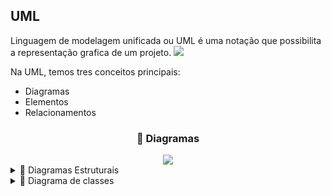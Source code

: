 ## UML 

Linguagem de modelagem unificada ou UML é uma notação que possibilita a representação grafica de um projeto. 
<img src="https://3025166959-files.gitbook.io/~/files/v0/b/gitbook-x-prod.appspot.com/o/spaces%2FjFR9F4NToQ6FD39fU3wC%2Fuploads%2Fgit-blob-5eb6e70c393e53ddafe8c4bb38fb8360daa53aab%2Fimage%20(17)%20(1).png?alt=media" aling=center>

Na UML, temos tres conceitos principais:

* Diagramas 
* Elementos
* Relacionamentos

<div align=center>

### 📌 Diagramas 

<img align=center src="https://3025166959-files.gitbook.io/~/files/v0/b/gitbook-x-prod.appspot.com/o/spaces%2FjFR9F4NToQ6FD39fU3wC%2Fuploads%2Fgit-blob-7df9488f40343c429c8714631d9dbc19668f4043%2Fimage%20(7)%20(1)%20(2).png?alt=media">

</div>

<details align="left">
  <summary>📌 Diagramas Estruturais</summary>

#### Diagramas estruturais 

* Diagrama de classes: É usado para a representação de estrututas de classes de negócio. intercalando atributos e outros componentes do sistema. Por esta caracteristica, é o diagrama mais utilizado na UML.

* Diagrama de objetos: É usado para a representação de instancias de classes, ou seja, objetos.
Assim conseguimos ter uma respesentação mais detalhada de como os objetos se relacionam.

**Existem outras categorias extrutirais e comportamentais porem não serão abordadas neste curso.**
</details>

<details align="left">
  <summary>📌 Diagrama de classes</summary>

#### Diagrama de classes

O diagrama de classes, ilustra **graficamente** como classes serão estruturadas e interligadas entre si, diante da proposta do nosso software.<br>

Em diagrama, a estrutura das classes é construida por:

**Identificação**: Nome da classe e/ou finalidade da classe.<br>
**Atributos**: Caracteristicas da classe.<br>
**Operações** Ações ou metodos. 

<details align="left">
  <summary>📌 Relacionamentos</summary>

#### Relacionamentos

Em um diagrama, as classes podem existir de forma independente, mas obviamente, um sistema não é composto por classes isoladas, logo, é necessário que exista uma forma de relacionar as classes entre si.
</details>

<details align="left">
  <summary>📌 Associação</summary>

#### Associação 

Uma associaçõa é um relacionamento entre classes, onde uma classe necessita da outra para existir.

<img src="https://3025166959-files.gitbook.io/~/files/v0/b/gitbook-x-prod.appspot.com/o/spaces%2FjFR9F4NToQ6FD39fU3wC%2Fuploads%2Fgit-blob-5681df722d3bbe15cca7d948c3ec9f0842e5a2a6%2Fimage%20(7)%20(1).png?alt=media" align=center>

* Agregação: Em uma agregação a classe principal contem uma relação com outra classe, mas ela pode existir, sem a classe agregadora. Imagine um cadastro de candidados, podemos encontrar candidatos que ainda não possuam uma profissão: 

<img src="https://3025166959-files.gitbook.io/~/files/v0/b/gitbook-x-prod.appspot.com/o/spaces%2FjFR9F4NToQ6FD39fU3wC%2Fuploads%2Fgit-blob-f87b64ba00e44eac19debada84b5ef08c56b7e7e%2Fimage%20(10)%20(1).png?alt=media" align=center>
</details>



<details align="left">
  <summary>📌 Multiplicidade</summary>

#### Multiplicidade

Nem sempre um relacionamento entre classes, sera de um para um. Podemos ter um relacionamento de um para muitos, muitos para muitos, etc. Como por exemplo: 

* 1. -> Representa uma associação, contendo um elemento;
* *. -> Representa uma associação, contendo uma lista de elementos;
* 0..1 -> Representa uma associação, contendo zero ou um elemento;
* 0..* -> Representa uma associação, contendo zero ou uma lista de elementos;
* 1..* -> Representa uma associação. contendo um ou uma lista de elementos.
</details>


<details align="left">
  <summary>📌 Visibilidade</summary>

#### Visibilidade

Os atributos e metodos de uma classe, podem receber niveis de visibilidade, que determinam se o mesmo pode ser acessado por outras classes ou não.

* (+) Publico: Pode ser acessado por qualquer classe;
* (#) Protegido: Pode ser acessado somente pela classe e suas subclasses;
* (-) Privado: Pode ser acessado somente pela classe.

Representação de uma classe com atributos e metodos:

<img src="https://3025166959-files.gitbook.io/~/files/v0/b/gitbook-x-prod.appspot.com/o/spaces%2FjFR9F4NToQ6FD39fU3wC%2Fuploads%2Fgit-blob-b38fcec2347903449b3e5c98b2986f6f3cb96f4f%2Fimage%20(6).png?alt=media" align=center>
</details>
